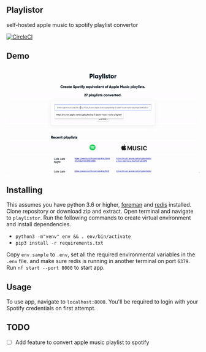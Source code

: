 ## Playlistor
self-hosted apple music to spotify playlist convertor

[![CircleCI](https://circleci.com/gh/akornor/playlistor/tree/master.svg?style=svg)](https://circleci.com/gh/akornor/playlistor/tree/master)

## Demo
![Demo](demo.gif)

## Installing
This assumes you have python 3.6 or higher, [foreman](https://www.npmjs.com/package/foreman) and [redis](https://redis.io/topics/quickstart) installed.
Clone repository or download zip and extract. Open terminal and navigate to `playlistor`. Run the following commands to create virtual environment and install dependencies.

* `python3 -m"venv" env && . env/bin/activate`
* `pip3 install -r requirements.txt`

Copy `env.sample` to `.env`, set all the required environmental variables in the `.env` file. and make sure redis is running in another terminal on port `6379`.
Run `nf start --port 8000` to start app.


## Usage
To use app, navigate to `localhost:8000`. You'll be required to login with your Spotify credentials on first attempt.

## TODO
- [ ] Add feature to convert apple music playlist to spotify
